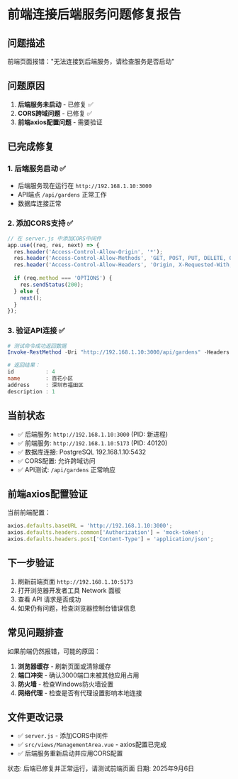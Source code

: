 # 前端连接后端服务问题修复报告

## 问题描述
前端页面报错："无法连接到后端服务，请检查服务是否启动"

## 问题原因
1. **后端服务未启动** - 已修复 ✅
2. **CORS跨域问题** - 已修复 ✅  
3. **前端axios配置问题** - 需要验证

## 已完成修复

### 1. 后端服务启动 ✅
- 后端服务现在运行在 `http://192.168.1.10:3000`
- API端点 `/api/gardens` 正常工作
- 数据库连接正常

### 2. 添加CORS支持 ✅
```javascript
// 在 server.js 中添加CORS中间件
app.use((req, res, next) => {
  res.header('Access-Control-Allow-Origin', '*');
  res.header('Access-Control-Allow-Methods', 'GET, POST, PUT, DELETE, OPTIONS');
  res.header('Access-Control-Allow-Headers', 'Origin, X-Requested-With, Content-Type, Accept, Authorization');
  
  if (req.method === 'OPTIONS') {
    res.sendStatus(200);
  } else {
    next();
  }
});
```

### 3. 验证API连接 ✅
```powershell
# 测试命令成功返回数据
Invoke-RestMethod -Uri "http://192.168.1.10:3000/api/gardens" -Headers @{"Authorization"="mock-token"}

# 返回结果：
id          : 4
name        : 百花小区
address     : 深圳市福田区
description : 1
```

## 当前状态
- ✅ 后端服务: `http://192.168.1.10:3000` (PID: 新进程)
- ✅ 前端服务: `http://192.168.1.10:5173` (PID: 40120) 
- ✅ 数据库连接: PostgreSQL 192.168.1.10:5432
- ✅ CORS配置: 允许跨域访问
- ✅ API测试: `/api/gardens` 正常响应

## 前端axios配置验证
当前前端配置：
```typescript
axios.defaults.baseURL = 'http://192.168.1.10:3000';
axios.defaults.headers.common['Authorization'] = 'mock-token';
axios.defaults.headers.post['Content-Type'] = 'application/json';
```

## 下一步验证
1. 刷新前端页面 `http://192.168.1.10:5173`
2. 打开浏览器开发者工具 Network 面板
3. 查看 API 请求是否成功
4. 如果仍有问题，检查浏览器控制台错误信息

## 常见问题排查
如果前端仍然报错，可能的原因：
1. **浏览器缓存** - 刷新页面或清除缓存
2. **端口冲突** - 确认3000端口未被其他应用占用
3. **防火墙** - 检查Windows防火墙设置
4. **网络代理** - 检查是否有代理设置影响本地连接

## 文件更改记录
- ✅ `server.js` - 添加CORS中间件
- ✅ `src/views/ManagementArea.vue` - axios配置已完成
- ✅ 后端服务重新启动并应用CORS配置

状态: 后端已修复并正常运行，请测试前端页面
日期: 2025年9月6日
